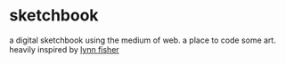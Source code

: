 # sketchbook
a digital sketchbook using the medium of web. a place to code some art. heavily inspired by [lynn fisher](https://github.com/lynnandtonic)
